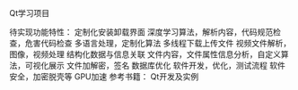 Qt学习项目


待实现功能特性：
定制化安装卸载界面
深度学习算法，解析内容，代码规范检查，危害代码检查
多语言处理，定制化算法
多线程下载上传文件
视频文件解析，图像，视频处理
结构化数据与信息关联
文件内容，文件属性信息分析，自定义算法，可视化展示
文件加解密，签名
数据库优化
软件开发，优化，测试流程
软件安全，加密脱壳等
GPU加速
参考书籍：
Qt开发及实例